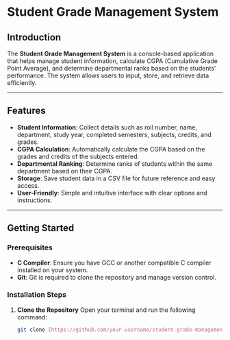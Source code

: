 # Student Grade Management System

## Introduction
The **Student Grade Management System** is a console-based application that helps manage student information, calculate CGPA (Cumulative Grade Point Average), and determine departmental ranks based on the students' performance. The system allows users to input, store, and retrieve data efficiently.

---

## Features
- **Student Information**: Collect details such as roll number, name, department, study year, completed semesters, subjects, credits, and grades.
- **CGPA Calculation**: Automatically calculate the CGPA based on the grades and credits of the subjects entered.
- **Departmental Ranking**: Determine ranks of students within the same department based on their CGPA.
- **Storage**: Save student data in a CSV file for future reference and easy access.
- **User-Friendly**: Simple and intuitive interface with clear options and instructions.

---

## Getting Started

### Prerequisites
- **C Compiler**: Ensure you have GCC or another compatible C compiler installed on your system.
- **Git**: Git is required to clone the repository and manage version control.

### Installation Steps

1. **Clone the Repository**
   Open your terminal and run the following command:
   ```bash
   git clone [https://github.com/your-username/student-grade-management.git](https://github.com/BhargavShekokar3425/Student-Grade-management-System)
